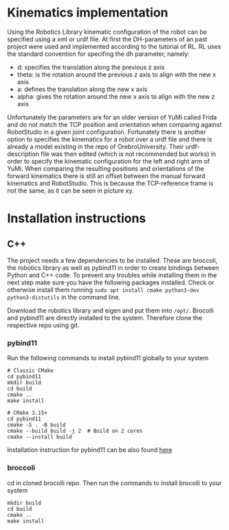 # Kinematics implementation
Using the Robotics Library kinematic configuration of the robot can be specified using a xml or urdf file. At first the DH-parameters of an past project were used and implemented according to the tutorial of RL. RL uses the standard convention for specifing the dh parameter, namely:


- d: specifies the translation along the previous z axis
- theta: is the rotation around the previous z axis to align with the new x axis
- a: defines the translation along the new x axis
- alpha: gives the rotation around the new x axis to align with the new z axis

Unfortunately the parameters are for an older version of YuMi called Frida and do not match the TCP position and orientation when comparing against RobotStudio in a given joint configuration.
Fortunately there is another option to specifies the kinematics for a robot over a urdf file and there is already a model existing in the repo of OrebroUniversity. Their urdf-description file was then edited (which is not recommended but works) in order to specify the kinematic configuration for the left and right arm of YuMi. When comparing the resulting positions and orientations of the forward kinematics there is still an offset between the manual forward kinematics and RobotStudio. This is because the TCP-reference frame is not the same, as it can be seen in picture xy.

# Installation instructions
## C++ 
The project needs a few dependencies to be installed. These are broccoli, the robotics library as well as pybind11 in order to create bindings between Python and C++ code. To prevent any troubles while installing them in the next step make sure you have the following packages installed. Check or otherwise install them running `sudo apt install cmake python3-dev python3-distutils` in the command line.

Download the robotics library and eigen and put them into `/opt/`. Brocolli and pybind11 are directly installed to the system. Therefore clone the respective repo using git. 
### pybind11
Run the following commands to install pybind11 globally to your system
```
# Classic CMake
cd pybind11
mkdir build
cd build
cmake ..
make install

# CMake 3.15+
cd pybind11
cmake -S . -B build
cmake --build build -j 2  # Build on 2 cores
cmake --install build
```
Installation instruction for pybind11 can be also found [here](https://pybind11.readthedocs.io/en/stable/compiling.html#building-with-cmake)

### broccoli
cd in cloned brocolli repo. Then run the commands to install brocolli to your system
```
mkdir build
cd build
cmake ..
make install
```

